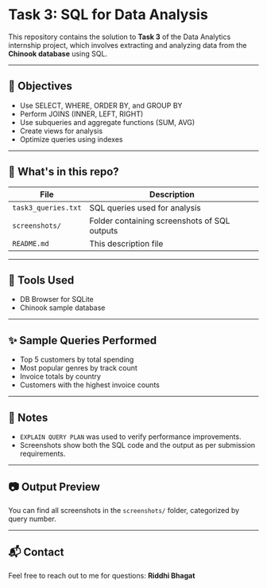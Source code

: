 # Task 3: SQL for Data Analysis

This repository contains the solution to **Task 3** of the Data Analytics internship project, which involves extracting and analyzing data from the **Chinook database** using SQL.

---

## 📄 Objectives

- Use SELECT, WHERE, ORDER BY, and GROUP BY
- Perform JOINS (INNER, LEFT, RIGHT)
- Use subqueries and aggregate functions (SUM, AVG)
- Create views for analysis
- Optimize queries using indexes

---

## 📁 What's in this repo?

| File | Description |
|------|-------------|
| `task3_queries.txt` | SQL queries used for analysis |
| `screenshots/` | Folder containing screenshots of SQL outputs |
| `README.md` | This description file |

---

## 🧠 Tools Used

- DB Browser for SQLite
- Chinook sample database

---

## ✨ Sample Queries Performed

- Top 5 customers by total spending
- Most popular genres by track count
- Invoice totals by country
- Customers with the highest invoice counts
---

## 📌 Notes

- `EXPLAIN QUERY PLAN` was used to verify performance improvements.
- Screenshots show both the SQL code and the output as per submission requirements.

---

## 📷 Output Preview

You can find all screenshots in the `screenshots/` folder, categorized by query number.

---

## 📬 Contact

Feel free to reach out to me for questions: **Riddhi Bhagat**
